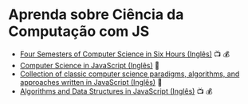 # Aprenda sobre Ciência da Computação com JS

* [Four Semesters of Computer Science in Six Hours (Inglês)](https://frontendmasters.com/workshops/computer-science/) :tv: :moneybag:
* [Computer Science in JavaScript (Inglês)](https://github.com/davidshariff/computer-science) :book:
* [Collection of classic computer science paradigms, algorithms, and approaches written in JavaScript (Inglês)](https://github.com/nzakas/computer-science-in-javascript) :book:
* [Algorithms and Data Structures in JavaScript (Inglês)](https://frontendmasters.com/workshops/algorithms-data-structures-js/) :tv: :moneybag:
